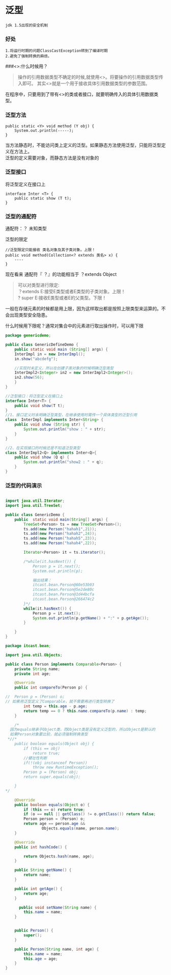 # 泛型
	jdk 1.5出现的安全机制
### 好处
	1.将运行时期的问题ClassCastException转到了编译时期
	2.避免了强制转换的麻烦。
	
###<>:什么时候用？
>操作的引用数据类型不确定的时候,就使用<>。将要操作的引用数据类型传入即可。
其实<>就是一个用于接收具体引用数据类型的参数范围。
	
在程序中，只要用到了带有<>的类或者接口，就要明确传入的具体引用数据类型。

### 泛型方法

```
public static <Y> void method (Y obj) {
	System.out.println(-----);
}
```

当方法静态时，不能访问类上定义的泛型。如果静态方法使用泛型，只能将泛型定义在方法上。  
泛型的定义需要对象，而静态方法是没有对象的

### 泛型接口  
将泛型定义在接口上  

```
interface Inter <T> { 
	public static show (T t);
}
```
### 泛型的通配符  
通配符：？  未知类型

泛型的限定

```
//泛型限定只能接收 类名对象及其子类对象。上限！
public void method(Collection<? extends 类名> x) {
	----
}
```

现在看来 通配符『 ？』的功能相当于 ？extends Object

>可以对类型进行限定:  
> ？extends E:接受E类型或者E类型的子类对象。上限！  
> ? super E:接收E类型或者E的父类型。下限！


一般在存储元素的时候都是用上限，因为这样取出都是按照上限类型来运算的。不会出现类型安全隐患。

什么时候用下限呢？通常对集合中的元素进行取出操作时，可以用下限

```java
package genericdemo;

public class GenericDefineDemo {
    public static void main (String[] args) {
    InterImpl in = new InterImpl();
    in.show("abcdefg");

    //实现时未定义，所以在创建子类对象的时候明确泛型类型
    InterImpl2<Integer> in2 = new InterImpl2<Integer>();
    in2.show(56);
    }
}

//泛型接口：将泛型定义在接口上
interface Inter<T> {
    public void show(T t);
}
//1、接口定义时未明确泛型类型，在继承使用时需传一个具体类型的泛型引用
class  InterImpl implements Inter<String> {
    public void show (String str) {
        System.out.println("show : " + str);
    }
}

//2、在实现接口的时候还是不知道泛型类型
class InterImpl2<Q> implements Inter<Q>{
    public void show (Q q) {
        System.out.println("show2 : " + q);
    }
}
```

### 泛型的代码演示
```java

import java.util.Iterator;
import java.util.TreeSet;

public class GenericDemo {
    public  static void main(String[] args) {
        TreeSet<Person> ts = new TreeSet<Person>();
        ts.add(new Person("hahah1",21));
        ts.add(new Person("hahah2",24));
        ts.add(new Person("hahah5",23));
        ts.add(new Person("hahah4",22));

        Iterator<Person> it = ts.iterator();

        /*while(it.hasNext()) {
            Person p = it.next();
            System.out.println(p);

            输出结果：
            itcast.bean.Person@60e53b93
            itcast.bean.Person@5e2de80c
            itcast.bean.Person@1d44bcfa
            itcast.bean.Person@266474c2
        }*/
        while(it.hasNext()) {
            Person p = it.next();
            System.out.println(p.getName() + ":" + p.getAge());
        }

    }
}
```
```java
package itcast.bean;

import java.util.Objects;

public class Person implements Comparable<Person> {
    private String name;
    private int age;

    @Override
    public int compareTo(Person p) {

//  Person p = (Person) o;
// 如果用泛型定义了Comparable，就不需要再进行类型转换了
        int temp = this.age - p.age;
        return temp == 0 ? this.name.compareTo(p.name) : temp;
    }

    /*
  因为equals继承于Object类，而Object类是没有定义泛型的，所以Object是默认的
  如果Person对象要比较，就必须强制转换类型
 *//*
    public boolean equals(Object obj) {
        if (this == obj)
            return true;
        //健壮性判断
        if(!(obj instanceof Person))
            throw new RuntimeException();
        Person p = (Person) obj;
        return super.equals(obj);

    }
*/

    @Override
    public boolean equals(Object o) {
        if (this == o) return true;
        if (o == null || getClass() != o.getClass()) return false;
        Person person = (Person) o;
        return age == person.age &&
                Objects.equals(name, person.name);
    }

    @Override
    public int hashCode() {

        return Objects.hash(name, age);
    }

    public String getName() {
        return name;
    }

    public int getAge() {
        return age;
    }

      public void setName(String name) {
        this.name = name;
    }


    public Person() {
        super();
    }

    public Person(String name, int age) {
        this.name = name;
        this.age = age;
    }
}
```
